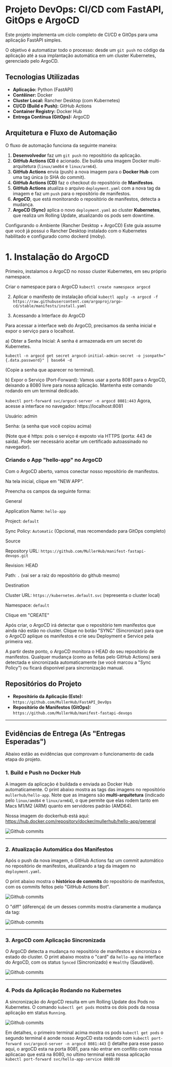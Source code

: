 # Projeto DevOps: CI/CD com FastAPI, GitOps e ArgoCD

Este projeto implementa um ciclo completo de CI/CD e GitOps para uma aplicação FastAPI simples.

O objetivo é automatizar todo o processo: desde um `git push` no código da aplicação até a sua implantação automática em um cluster Kubernetes, gerenciado pelo ArgoCD.

## Tecnologias Utilizadas

* **Aplicação:** Python (FastAPI)
* **Contêiner:** Docker
* **Cluster Local:** Rancher Desktop (com Kubernetes)
* **CI/CD (Build e Push):** GitHub Actions
* **Container Registry:** Docker Hub
* **Entrega Contínua (GitOps):** ArgoCD

## Arquitetura e Fluxo de Automação

O fluxo de automação funciona da seguinte maneira:

1.  **Desenvolvedor** faz um `git push` no repositório da aplicação.
2.  **GitHub Actions (CI)** é acionado. Ele builda uma imagem Docker multi-arquitetura (`linux/amd64` e `linux/arm64`).
3.  **GitHub Actions** envia (push) a nova imagem para o **Docker Hub** com uma tag única (o SHA do commit).
4.  **GitHub Actions (CD)** faz o checkout do repositório de **Manifestos**.
5.  **GitHub Actions** atualiza o arquivo `deployment.yaml` com a nova tag da imagem e faz um `push` para o repositório de manifestos.
6.  **ArgoCD**, que está monitorando o repositório de manifestos, detecta a mudança.
7.  **ArgoCD (Sync)** aplica o novo `deployment.yaml` ao cluster **Kubernetes**, que realiza um Rolling Update, atualizando os pods sem downtime.

Configurando o Ambiente (Rancher Desktop + ArgoCD)
Este guia assume que você já possui o Rancher Desktop instalado com o Kubernetes habilitado e configurado como dockerd (moby).

# 1. Instalação do ArgoCD

Primeiro, instalamos o ArgoCD no nosso cluster Kubernetes, em seu próprio namespace.

Criar o namespace para o ArgoCD
`kubectl create namespace argocd`

2. Aplicar o manifesto de instalação oficial
`kubectl apply -n argocd -f https://raw.githubusercontent.com/argoproj/argo-cd/stable/manifests/install.yaml`

2. Acessando a Interface do ArgoCD

Para acessar a interface web do ArgoCD, precisamos da senha inicial e expor o serviço para o localhost.

a) Obter a Senha Inicial: A senha é armazenada em um secret do Kubernetes.

`kubectl -n argocd get secret argocd-initial-admin-secret -o jsonpath="{.data.password}" | base64 -d`

(Copie a senha que aparecer no terminal).

b) Expor o Serviço (Port-Forward): Vamos usar a porta 8081 para o ArgoCD, deixando a 8080 livre para nossa aplicação. Mantenha este comando rodando em um terminal dedicado.

`kubectl port-forward svc/argocd-server -n argocd 8081:443`
Agora, acesse a interface no navegador: https://localhost:8081

Usuário: admin

Senha: (a senha que você copiou acima)

(Note que é https: pois o serviço é exposto via HTTPS (porta: 443 de saida). Pode ser necessário aceitar um certificado autoassinado no navegador).

### Criando o App "hello-app" no ArgoCD

Com o ArgoCD aberto, vamos conectar nosso repositório de manifestos.

Na tela inicial, clique em "NEW APP".

Preencha os campos da seguinte forma:

General

Application Name: `hello-app`

Project: `default`

Sync Policy: `Automatic` (Opcional, mas recomendado para GitOps completo)

Source

Repository URL: `https://github.com/MullerHub/manifest-fastapi-devops.git`

Revision: HEAD

Path: `.` (vai ser a raiz do repositório do github mesmo)

Destination

Cluster URL: `https://kubernetes.default.svc`
(representa o cluster local)

Namespace: `default`

Clique em "CREATE"

Após criar, o ArgoCD irá detectar que o repositório tem manifestos que ainda não estão no cluster. Clique no botão "SYNC" (Sincronizar) para que o ArgoCD aplique os manifestos e crie seu Deployment e Service pela primeira vez.

A partir deste ponto, o ArgoCD monitora o HEAD do seu repositório de manifestos. Qualquer mudança (como as feitas pelo GitHub Actions) será detectada e sincronizada automaticamente (se você marcou a "Sync Policy") ou ficará disponível para sincronização manual.

## Repositórios do Projeto

* **Repositório da Aplicação (Este):** `https://github.com/MullerHub/FastAPI_DevOps`
* **Repositório de Manifestos (GitOps):** `https://github.com/MullerHub/manifest-fastapi-devops`

---

## Evidências de Entrega (As "Entregas Esperadas")

Abaixo estão as evidências que comprovam o funcionamento de cada etapa do projeto.

### 1. Build e Push no Docker Hub

A imagem da aplicação é buildada e enviada ao Docker Hub automaticamente. O print abaixo mostra as tags das imagens no repositório `mullerhub/hello-app`. Note que as imagens são **multi-arquitetura** (indicado pelo `linux/amd64` e `linux/arm64`), o que permite que elas rodem tanto em Macs M1/M2 (ARM) quanto em servidores padrão (AMD64).

Nossa imagem do dockerhub está aqui:
https://hub.docker.com/repository/docker/mullerhub/hello-app/general

![Github commits](./imgs/docker-tags.png)

---

### 2. Atualização Automática dos Manifestos

Após o push da nova imagem, o GitHub Actions faz um commit automático no repositório de manifestos, atualizando a tag da imagem no `deployment.yaml`.

O print abaixo mostra o **histórico de commits** do repositório de manifestos, com os commits feitos pelo "GitHub Actions Bot".

![Github commits](./imgs/github-commits.png)

O "diff" (diferença) de um desses commits mostra claramente a mudança da tag:

![Github commits](./imgs/github-diff.png)

---

### 3. ArgoCD com Aplicação Sincronizada

O ArgoCD detecta a mudança no repositório de manifestos e sincroniza o estado do cluster. O print abaixo mostra o "card" da `hello-app` na interface do ArgoCD, com os status `Synced` (Sincronizado) e `Healthy` (Saudável).

![Github commits](./imgs/argoCD.png)

---

### 4. Pods da Aplicação Rodando no Kubernetes

A sincronização do ArgoCD resulta em um Rolling Update dos Pods no Kubernetes. O comando `kubectl get pods` mostra os dois pods da nossa aplicação em status `Running`.

![Github commits](./imgs/terminal.png)

Em detalhes, o primeiro terminal acima mostra os pods `kubectl get pods`
o segundo terminal é aonde nosso ArgoCD esta rodando com `kubectl port-forward svc/argocd-server -n argocd 8081:443` ()
detalhe para esse passo aqui, o argoCD esta na porta 8081, para não entrar em conflito com nossa aplicacao que está na 8080, no ultimo terminal está nossa aplicação `kubectl port-forward svc/hello-app-service 8080:80`


